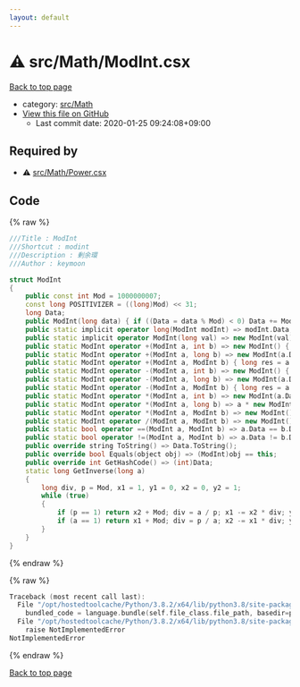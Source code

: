 ```yaml
---
layout: default
---
```


<!-- mathjax config similar to math.stackexchange -->
<script type="text/javascript" async
  src="https://cdnjs.cloudflare.com/ajax/libs/mathjax/2.7.5/MathJax.js?config=TeX-MML-AM_CHTML">
</script>
<script type="text/x-mathjax-config">
  MathJax.Hub.Config({
    TeX: { equationNumbers: { autoNumber: "AMS" }},
    tex2jax: {
      inlineMath: [ ['$','$'] ],
      processEscapes: true
    },
    "HTML-CSS": { matchFontHeight: false },
    displayAlign: "left",
    displayIndent: "2em"
  });
</script>

<script type="text/javascript" src="https://cdnjs.cloudflare.com/ajax/libs/jquery/3.4.1/jquery.min.js"></script>
<script src="https://cdn.jsdelivr.net/npm/jquery-balloon-js@1.1.2/jquery.balloon.min.js" integrity="sha256-ZEYs9VrgAeNuPvs15E39OsyOJaIkXEEt10fzxJ20+2I=" crossorigin="anonymous"></script>
<script type="text/javascript" src="../../../assets/js/copy-button.js"></script>
<link rel="stylesheet" href="../../../assets/css/copy-button.css" />


# :warning: src/Math/ModInt.csx

<a href="../../../index.html">Back to top page</a>

* category: <a href="../../../index.html#64f6d80a21cfb0c7e1026d02dde4f7fa">src/Math</a>
* <a href="{{ site.github.repository_url }}/blob/master/src/Math/ModInt.csx">View this file on GitHub</a>
    - Last commit date: 2020-01-25 09:24:08+09:00




## Required by

* :warning: <a href="Power.csx.html">src/Math/Power.csx</a>


## Code

<a id="unbundled"></a>
{% raw %}
```cpp
﻿///Title : ModInt
///Shortcut : modint
///Description : 剰余環
///Author : keymoon

struct ModInt
{
    public const int Mod = 1000000007;
    const long POSITIVIZER = ((long)Mod) << 31;
    long Data;
    public ModInt(long data) { if ((Data = data % Mod) < 0) Data += Mod; }
    public static implicit operator long(ModInt modInt) => modInt.Data;
    public static implicit operator ModInt(long val) => new ModInt(val);
    public static ModInt operator +(ModInt a, int b) => new ModInt() { Data = (a.Data + b + POSITIVIZER) % Mod };
    public static ModInt operator +(ModInt a, long b) => new ModInt(a.Data + b);
    public static ModInt operator +(ModInt a, ModInt b) { long res = a.Data + b.Data; return new ModInt() { Data = res >= Mod ? res - Mod : res }; }
    public static ModInt operator -(ModInt a, int b) => new ModInt() { Data = (a.Data - b + POSITIVIZER) % Mod };
    public static ModInt operator -(ModInt a, long b) => new ModInt(a.Data - b);
    public static ModInt operator -(ModInt a, ModInt b) { long res = a.Data - b.Data; return new ModInt() { Data = res < 0 ? res + Mod : res }; }
    public static ModInt operator *(ModInt a, int b) => new ModInt(a.Data * b);
    public static ModInt operator *(ModInt a, long b) => a * new ModInt(b);
    public static ModInt operator *(ModInt a, ModInt b) => new ModInt() { Data = a.Data * b.Data % Mod };
    public static ModInt operator /(ModInt a, ModInt b) => new ModInt() { Data = a.Data * GetInverse(b) % Mod };
    public static bool operator ==(ModInt a, ModInt b) => a.Data == b.Data;
    public static bool operator !=(ModInt a, ModInt b) => a.Data != b.Data;
    public override string ToString() => Data.ToString();
    public override bool Equals(object obj) => (ModInt)obj == this;
    public override int GetHashCode() => (int)Data;
    static long GetInverse(long a)
    {
        long div, p = Mod, x1 = 1, y1 = 0, x2 = 0, y2 = 1;
        while (true)
        {
            if (p == 1) return x2 + Mod; div = a / p; x1 -= x2 * div; y1 -= y2 * div; a %= p;
            if (a == 1) return x1 + Mod; div = p / a; x2 -= x1 * div; y2 -= y1 * div; p %= a;
        }
    }
}
```
{% endraw %}

<a id="bundled"></a>
{% raw %}
```cpp
Traceback (most recent call last):
  File "/opt/hostedtoolcache/Python/3.8.2/x64/lib/python3.8/site-packages/onlinejudge_verify/docs.py", line 340, in write_contents
    bundled_code = language.bundle(self.file_class.file_path, basedir=pathlib.Path.cwd())
  File "/opt/hostedtoolcache/Python/3.8.2/x64/lib/python3.8/site-packages/onlinejudge_verify/languages/csharpscript.py", line 110, in bundle
    raise NotImplementedError
NotImplementedError

```
{% endraw %}

<a href="../../../index.html">Back to top page</a>

